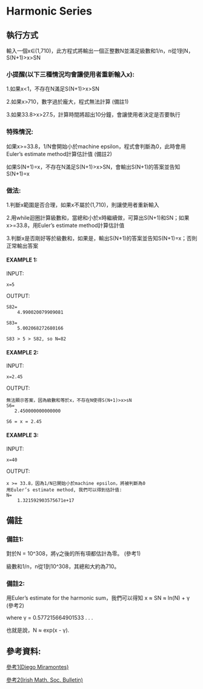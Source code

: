 # Harmonic Series

## 執行方式

輸入一個x∈(1,710)，此方程式將輸出一個正整數N並滿足級數和1/n，n從1到N，S(N+1)>x>SN

### 小提醒(以下三種情況均會讓使用者重新輸入x):

1.如果x<1，不存在N滿足S(N+1)>x>SN

2.如果x>710，數字過於龐大，程式無法計算 (備註1)

3.如果33.8>x>27.5，計算時間將超出10分鐘，會讓使用者決定是否要執行

### 特殊情況:

如果x>=33.8，1/N會開始小於machine epsilon，程式會判斷為0，此時會用Euler’s estimate method計算估計值 (備註2)

如果S(N+1)=x，不存在N滿足S(N+1)>x>SN，會輸出S(N+1)的答案並告知S(N+1)=x

### 做法:

1.判斷x範圍是否合理，如果x不屬於(1,710)，則讓使用者重新輸入

2.用while迴圈計算級數和，當總和小於x時繼續做，可算出S(N+1)和SN；如果x>=33.8，用Euler’s estimate method計算估計值

3.判斷x是否剛好等於級數和，如果是，輸出S(N+1)的答案並告知S(N+1)=x；否則正常輸出答案

#### EXAMPLE 1:

INPUT:

    x=5
   
OUTPUT:

    S82=
        4.990020079909081

    S83=
        5.002068272680166

    S83 > 5 > S82, so N=82

#### EXAMPLE 2:

INPUT:

    x=2.45

OUTPUT:

    無法顯示答案，因為級數和等於x，不存在N使得S(N+1)>x>sN
    S6= 
       2.450000000000000

    S6 = x = 2.45
    
#### EXAMPLE 3:

INPUT:

    x=40
    
OUTPUT:

    x >= 33.8，因為1/N已開始小於machine epsilon，將被判斷為0
    用Euler’s estimate method, 我們可以得到估計值:
    N=
        1.321592903575671e+17

## 備註

### 備註1:

對於N = 10^308，將γ之後的所有項都估計為零。 (參考1)

級數和1/n，n從1到10^308，其總和大約為710。

### 備註2:

用Euler’s estimate for the harmonic sum，我們可以得知 x ≈ SN ≈ ln(N) + γ  (參考2)

where  γ =  0.577215664901533 . . . 

也就是說，N ≈ exp(x - γ).

## 參考資料:

[參考1(Diego Miramontes)](https://www.researchgate.net/publication/344293598_An_alternative_strategy_for_harmonic_numbers_calculation_and_a_numerical_growth_rate)

[參考2(Irish Math. Soc. Bulletin)](https://core.ac.uk/download/pdf/297018835.pdf)
